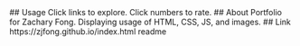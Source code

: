 <snippet>
  <content><![CDATA[
# ${1:Project Name}
Personal Portfolio
<!-- ## Installation
TODO: Describe the installation process -->
## Usage
Click links to explore.
Click numbers to rate.
## About
Portfolio for Zachary Fong. Displaying usage of HTML, CSS, JS, and images.
## Link
https://zjfong.github.io/index.html
<!-- ## History
TODO: Write history
## Credits
TODO: Write credits
## License
TODO: Write license
]]> -->
    
</content>
  <tabTrigger>readme</tabTrigger>
</snippet>
